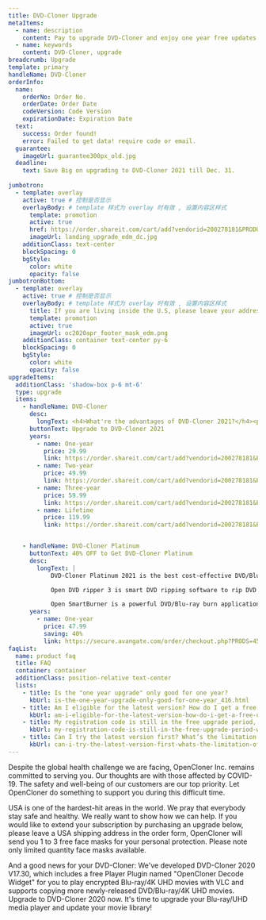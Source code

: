 ```yaml
---
title: DVD-Cloner Upgrade
metaItems:
  - name: description
    content: Pay to upgrade DVD-Cloner and enjoy one year free updates.
  - name: keywords
    content: DVD-Cloner, upgrade
breadcrumb: Upgrade
template: primary 
handleName: DVD-Cloner 
orderInfo:
  name:
    orderNo: Order No.
    orderDate: Order Date
    codeVersion: Code Version
    expirationDate: Expiration Date
  text:  
    success: Order found!
    error: Failed to get data! require code or email.
  guarantee:
    imageUrl: guarantee300px_old.jpg
  deadline:
    text: Save Big on upgrading to DVD-Cloner 2021 till Dec. 31.
  
jumbotron:
  - template: overlay
    active: true # 控制是否显示
    overlayBody: # template 样式为 overlay 时有效 , 设置内容区样式
      template: promotion
      active: true
      href: https://order.shareit.com/cart/add?vendorid=200278181&PRODUCT[300863419]=1&affiliate=normalpromotion2020apr&ADD[300863419][ADDITIONAL1]=
      imageUrl: landing_upgrade_edm_dc.jpg
    additionClass: text-center
    blockSpacing: 0
    bgStyle:
      color: white
      opacity: false    
jumbotronBottom:
  - template: overlay
    active: true # 控制是否显示
    overlayBody: # template 样式为 overlay 时有效 , 设置内容区样式
      title: If you are living inside the U.S, please leave your address during the upgrade process. We will send some free masks to you. Stay healthy.
      template: promotion
      active: true
      imageUrl: oc2020apr_footer_mask_edm.png
    additionClass: container text-center py-6
    blockSpacing: 0
    bgStyle:
      color: white
      opacity: false        
upgradeItems:
  additionClass: 'shadow-box p-6 mt-6'
  type: upgrade
  items:
    - handleName: DVD-Cloner
      desc:
        longText: <h4>What're the advantages of DVD-Cloner 2021?</h4><p>This is a DVD-Cloner Must-Have version for Christmas and New Year! Worth every user to experience. All-New UI. Supporting a richer movie library and innovative functions!</p><ul><li>Included a free Plugin:<a href="{kbUrl}what-is-opencloner-decode-widget_447.html">OpenCloner Decode Widget</a> for you to play encrypted Blu-ray/4K UHD movies with VLC media player.</li><li>Upgraded the copy module and supports Xmas Hit DVD/Blu-ray/4K UHD movies.</li><li>Lightning Copy Speed. The new upgraded HST function allows you to copy Blu-ray/UHD movies with only about three hours, which greatly improved the copy speed. (NVIDIA 1660 or above graphics card recommended)</li><li>Rip 4K UHD movies to MKV (HDR 10+) format and play on your UHD player, which allows you to enjoy the same HDR and Dolby HD audio effect as the original disc.</li></ul>
      buttonText: Upgrade to DVD-Cloner 2021
      years:
        - name: One-year
          price: 29.99
          link: https://order.shareit.com/cart/add?vendorid=200278181&PRODUCT[300863414]=1&ADD[300863414][ADDITIONAL1]=      
        - name: Two-year
          price: 49.99
          link: https://order.shareit.com/cart/add?vendorid=200278181&PRODUCT[300863415]=1&ADD[300863415][ADDITIONAL1]=   
        - name: Three-year
          price: 59.99
          link: https://order.shareit.com/cart/add?vendorid=200278181&PRODUCT[300863416]=1&ADD[300863416][ADDITIONAL1]=     
        - name: Lifetime
          price: 119.99
          link: https://order.shareit.com/cart/add?vendorid=200278181&PRODUCT[300863419]=1&ADD[300863419][ADDITIONAL1]=  


    - handleName: DVD-Cloner Platinum
      buttonText: 40% OFF to Get DVD-Cloner Platinum
      desc:
        longText: | 
            DVD-Cloner Platinum 2021 is the best cost-effective DVD/Blu-ray copy/burn/ripping software, with all the features of DVD-Cloner 2021, Open DVD ripper and Open SmartBurner.

            Open DVD ripper 3 is smart DVD ripping software to rip DVD movies to most popular video and audio formats, such as AVI, MKV, WMV, 3GP, MP4, MOV, RM, etc.

            Open SmartBurner is a powerful DVD/Blu-ray burn application. It enables you to burn all video files even data files and audio files to a DVD/Blu-ray disc.    
      years:
        - name: One-year
          price: 47.99
          saving: 40%
          link: https://secure.avangate.com/order/checkout.php?PRODS=4537842&QTY=1&CART=1&COUPON=ssv23fahg   
faqList:
  name: product faq
  title: FAQ
  container: container
  additionClass: position-relative text-center
  lists:
    - title: Is the "one year upgrade" only good for one year?
      kbUrl: is-the-one-year-upgrade-only-good-for-one-year_416.html
    - title: Am I eligible for the latest version? How do I get a free upgrade?
      kbUrl: am-i-eligible-for-the-latest-version-how-do-i-get-a-free-upgrade_417.html
    - title: My registration code is still in the free upgrade period, why did your system want to charge me again?
      kbUrl: my-registration-code-is-still-in-the-free-upgrade-period-why-did-your-system-want-to-charge-me-again_421.html
    - title: Can I try the latest version first? What’s the limitation of the free trial version?
      kbUrl: can-i-try-the-latest-version-first-whats-the-limitation-of-the-free-trial-version_415.html              
---
```


Despite the global health challenge we are facing, OpenCloner Inc. remains committed to serving you. Our thoughts are with those affected by COVID-19. The safety and well-being of our customers are our top priority. Let OpenCloner do something to support you during this difficult time.

USA is one of the hardest-hit areas in the world. We pray that everybody stay safe and healthy. We really want to show how we can help. If you would like to extend your subscription by purchasing an upgrade below, please leave a USA shipping address in the order form, OpenCloner will send you 1 to 3 free face masks for your personal protection. Please note only limited quantity face masks available.

And a good news for your DVD-Cloner:
We've developed DVD-Cloner 2020 V17.30, which includes a free Player Plugin named "OpenCloner Decode Widget" for you to play encrypted Blu-ray/4K UHD movies with VLC and supports copying more newly-released DVD/Blu-ray/4K UHD movies.
Upgrade to DVD-Cloner 2020 now. It's time to upgrade your Blu-ray/UHD media player and update your movie library!